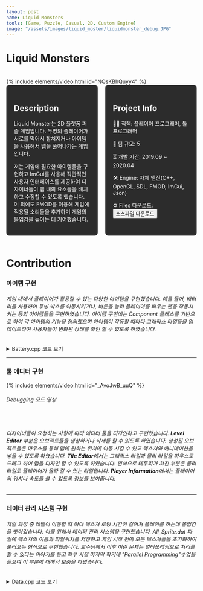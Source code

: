 ```yaml
---
layout: post
name: Liquid Monsters
tools: [Game, Puzzle, Casual, 2D, Custom Engine]
image: "/assets/images/liquid_moster/liquidmonster_debug.JPG"
---
```


# Liquid Monsters
<br>
{% include elements/video.html id="NQsKBhQuyy4" %}

<br>

<div style="display: flex; gap: 20px;">
  <div style="background-color: #2c2c2c; padding: 20px; border-radius: 8px; color: white; width: 50%;">
    <h2>Description</h2>
    <p>
      Liquid Monster는 2D 플랫폼 퍼즐 게임입니다. 두명의 플레이어가 서로를 먹어서 합쳐지거나 아이템을 사용해서 맵을 풀어나가는 게임입니다.
    </p>
    <p>
      저는 게임에 필요한 아이템들을 구현하고 ImGui를 사용해 직관적인 사용자 인터페이스를 제공하여 디자이너들이 맵 내의 요소들을 배치하고 수정할 수 있도록 했습니다. 이 외에도 FMOD를 이용해 게임에 적용될 소리들을 추가하며 게임의 몰입감을 높이는 데 기여했습니다.
    </p>
  </div>
  <div style="background-color: #2c2c2c; padding: 20px; border-radius: 8px; color: white; width: 50%;">
    <h2>Project Info</h2>
    <p>👨‍💻 직책: 플레이어 프로그래머, 툴 프로그래머</p>
    <p>👥 팀 규모: 5</p>
    <p>⏳ 개발 기간: 2019.09 ~ 2020.04</p>
    <p>🛠️ Engine: 자체 엔진(C++, OpenGL, SDL, FMOD, ImGui, Json)</p>
    <p>⚙️ Files 다운로드: <button onclick="window.location.href='https://drive.google.com/drive/folders/1FvbOxOAOjqXc18tQbx7TBOif98px2w7J';">소스파일 다운로드</button></p>
  </div>
</div>

<br>


<h1>Contribution</h1>

### 아이템 구현

###### 게임 내에서 플레이어가 활용할 수 있는 다양한 아이템을 구현했습니다. 예를 들어, 배터리를 사용하여 무빙 박스를 이동시키거나, 버튼을 눌러 플레이어를 띄우는 팬을 작동시키는 등의 아이템들을 구현하였습니다. 아이템 구현에는 Component 클래스를 기반으로 하여 각 아이템의 기능을 정의했으며 아이템이 작동할 때마다 그래픽스 타일들을 업데이트하여 사용자들이 변화된 상태를 확인 할 수 있도록 하였습니다.

<details>
<summary>Battery.cpp 코드 보기</summary>

```c++
Battery::Battery() : Component(eComponentType::BATTERY)
{
}

Battery::Battery(Object* batteryHome, Object* connectingObject) : Component(eComponentType::BATTERY)
{
    mObjectBatteryHome = batteryHome;
    mObjectConnecting = connectingObject;
}

void Battery::Initialize(Object* object)
{
}

void Battery::Update(float dt)
{
    mWasBatteryInHome = mIsBatteryInHome;
    

    if (mObjectConnecting != nullptr && mObjectBatteryHome != nullptr)
    {
        // in case if there is battery in battery home
        if (mIsBatteryInHome == true)
        {
            UpdateWireGraphics(mIsBatteryInHome);
            mObjectBatteryHome->GetSprite()->LoadTextureFromData(eTexture::BATTERY_HOME);

            if (mOwner->GetVelocity().x != 0.f || mOwner->GetTransform()->GetParentTransform() != nullptr)
            {
                mIsBatteryInHome = false;
                mOwner->GetSprite()->SetVisible();
            }
        }
        // if there is no battery
        else
        {
            UpdateWireGraphics(mIsBatteryInHome);
            mObjectBatteryHome->GetSprite()->LoadTextureFromData(eTexture::OBJECT_BATTERY_HOME_OFF);

            if (std::abs(mOwner->GetPosition().y - mObjectBatteryHome->GetPosition().y) < mRange)
            {
                if (std::abs(mOwner->GetPosition().x - mObjectBatteryHome->GetPosition().x) < mRange)
                {
                    if (mOwner->GetVelocity().x >= 0.f && mOwner->GetPosition().x < mObjectBatteryHome->GetPosition().x)
                    {
                        mIsBatteryInHome = true;
                        mOwner->GetSprite()->SetInVisible();
                        mOwner->SetVelocity({ 0.f, 0.f });
                    }
                    else if (mOwner->GetVelocity().x <= 0.f && mOwner->GetPosition().x > mObjectBatteryHome->GetPosition().x)
                    {
                        mIsBatteryInHome = true;
                        mOwner->GetSprite()->SetInVisible();
                        mOwner->SetVelocity({ 0.f, 0.f });
                    }
                }
            }
        }
    }

    if (mWasBatteryInHome != mIsBatteryInHome)
    {
        if (mIsBatteryInHome)
        {
            FMOD_MANAGER->PlaySoundEffectSound("sound/sfx_battery_in.mp3");

            switch (mObjectConnecting->GetObjectType())
            {
            case eObjectType::FAN:
                mObjectConnecting->GetComponentByType<Fan>(eComponentType::FAN)->SetIsFanActive(true);
                break;
            case eObjectType::MOVING_PLATFORM:
                mObjectConnecting->GetComponentByType<MovingPlatform>(eComponentType::MOVINGPLATFORM)->SetIsMovingPlatformActive(true);
                break;
            case eObjectType::PRESSURE:
                mObjectConnecting->GetComponentByType<Pressure>(eComponentType::PRESSURE)->SetIsPressureActive(true);
                break;
            }
        }
        else
        {
            switch (mObjectConnecting->GetObjectType())
            {
            case eObjectType::FAN:
                mObjectConnecting->GetComponentByType<Fan>(eComponentType::FAN)->SetIsFanActive(false);
                break;
            case eObjectType::MOVING_PLATFORM:
                mObjectConnecting->GetComponentByType<MovingPlatform>(eComponentType::MOVINGPLATFORM)->SetIsMovingPlatformActive(false);
                break;
            case eObjectType::PRESSURE:
                mObjectConnecting->GetComponentByType<Pressure>(eComponentType::PRESSURE)->SetIsPressureActive(false);
                break;
            }
        }
    }
}

void Battery::Delete(void)
{
}

void Battery::SetBattery(bool battery)
{
    mIsBatteryInHome = battery;
}

bool Battery::GetBattery(void)
{
    return mIsBatteryInHome;
}

void Battery::SetBatteryHome(Object* batteryHome)
{
    mObjectBatteryHome = batteryHome;
}

void Battery::SetConnectingObject(Object* connectingObject)
{
    mObjectConnecting = connectingObject;
}

Object* Battery::GetBatteryHome(void)
{
    return mObjectBatteryHome;
}

Object* Battery::GetConnectingObject(void)
{
    return mObjectConnecting;
}

void Battery::InsertGraphicsTile(int grid, eTexture texture)
{
    mWireTiles.insert({ grid, texture });
    TILE_MAP->FindGraphicsTileByGrid(grid)->SetTileConnectedObjectName(mOwner->GetName());
}

void Battery::EraseGraphicsTile(int grid)
{
    mWireTiles.erase(grid);
}
```
</details> 

***

### 툴 에디터 구현

{% include elements/video.html id="_AvoJwB_uuQ" %}

###### Debugging 모드 영상
<br>

###### 디자이너들이 요청하는 사항에 따라 에디터 툴을 디자인하고 구현했습니다. **Level Editor** 부분은 오브젝트들을 생성하거나 삭제를 할 수 있도록 하였습니다. 생성된 오브젝트들은 마우스를 통해 맵에 원하는 위치에 이동 시킬 수 있고 텍스처와 애니메이션을 넣을 수 있도록 하였습니다. **Tile Editor**에서는 그래픽스 타일과 물리 타일을 마우스로 드래그 하여 맵을 디자인 할 수 있도록 하였습니다. 흰색으로 테두리가 쳐진 부분은 물리 타일로 플레이어가 올라 갈 수 있는 타일입니다. **Player Information**에서는 플레이어의 위치나 속도를 볼 수 있도록 정보를 보여줍니다.


***

### 데이터 관리 시스템 구현

###### 개발 과정 중 레벨이 이동할 때 마다 텍스쳐 로딩 시간이 길어져 플레이를 하는데 몰입감을 뺏어갔습니다. 이를 위해서 데이터 관리 시스템을 구현했습니다. All_Sprite.dat 파일에 텍스처의 이름과 파일위치를 저장하고 게임 시작 전에 모든 텍스처들을 초기화하여 불러오는 형식으로 구현했습니다. 교수님께서 이후 이런 문제는 멀티쓰레딩으로 처리를 할 수 있다는 이야기를 듣고 학부 시절 마지막 학기에 "Parallel Programming"수업을 들으며 이 부분에 대해서 보충을 하였습니다.

<details>
<summary>Data.cpp 코드 보기</summary>

```c++
Data::Data()
{
    mTextureFileName = "All_Sprite.dat";
    mLogoFileName    = "All_Logos.dat";
    mTextureEnum     = 0;
    mIsDataLoadDone  = false;
}

Data::~Data()
{
    for (auto iterator : mAllTexture)
    {
        delete iterator.second;
    }
    workerThread[0].join();
    mAllTexture.clear();
}

void Data::Initialize_Logos()
{
    std::ifstream sprite_dat(mLogoFileName.c_str());
    std::string   line;
    if (sprite_dat.is_open())
    {
        while (std::getline(sprite_dat, line))
        {
            size_t index = line.find(delimiter);
            // std::string sprite_name = line.substr(0, index);
            eTexture sprite_name = static_cast<eTexture>(mTextureEnum);

            std::string sprite_path = line.substr(index + 1, -1);
            Texture *   texture     = new Texture;
            texture->Initialize(sprite_path.c_str());

            mAllTexture.insert(std::make_pair(sprite_name, texture));
            ++mTextureEnum;
        }
    }
    sprite_dat.close();
}

void Data::Initialize_Texture()
{
    std::ifstream sprite_dat(mTextureFileName.c_str());
    std::string   line;
    if (sprite_dat.is_open())
    {
        while (std::getline(sprite_dat, line))
        {
            size_t index = line.find(delimiter);
            // std::string sprite_name = line.substr(0, index);
            eTexture sprite_name = static_cast<eTexture>(mTextureEnum);

            std::string sprite_path = line.substr(index + 1, -1);
            mLoadQueue.push({sprite_name, sprite_path});
            // Texture *   texture     = new Texture;
            // texture->Initialize(sprite_path.c_str());

            // mAllTexture.insert(std::make_pair(sprite_name, texture));
            ++mTextureEnum;
        }
    }
    sprite_dat.close();

    workerThread.push_back(std::thread{&Data::LoaderThread, this});
}

void Data::UpdateTextureLoad()
{
    if (!mTextureQueue.empty())
    {
        eTexture textureEnum = mTextureQueue.front().first;
        Texture *texture     = mTextureQueue.front().second;

        texture->InitializeWithData();
        mAllTexture.insert(std::make_pair(textureEnum, texture));
        mTextureQueue.pop();
    }
    else if (mTextureQueue.empty() && mLoadQueue.empty())
    {
        mIsDataLoadDone = true;
#ifdef _DEBUG
        IMGUI->Initialize();
#endif
    }
}

void Data::LoaderThread()
{
    while (!mIsDataLoadDone)
    {
        if (!mLoadQueue.empty())
        {
            eTexture    textureEnum = mLoadQueue.front().first;
            std::string texturePath = mLoadQueue.front().second;

            Texture *texture = new Texture;
            texture->LoadPixelData(texturePath);

            mLoadQueue.pop();
            mTextureQueue.push({textureEnum, texture});
        }
    }
}

std::map<eTexture, Texture *> Data::GetAllTexture()
{
    return mAllTexture;
}

Texture *Data::FindTextureWithEnum(eTexture texture)
{
    return mAllTexture[texture];
}

bool Data::IsDataLoadDone() const
{
    return mIsDataLoadDone;
}

int Data::GetLoadingProcess()
{
    return (100 * mAllTexture.size()) / static_cast<int>(eTexture::PARTICLE);
}
```
</details> 